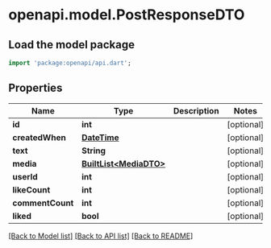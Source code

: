 # openapi.model.PostResponseDTO

## Load the model package
```dart
import 'package:openapi/api.dart';
```

## Properties
Name | Type | Description | Notes
------------ | ------------- | ------------- | -------------
**id** | **int** |  | [optional] 
**createdWhen** | [**DateTime**](DateTime.md) |  | [optional] 
**text** | **String** |  | [optional] 
**media** | [**BuiltList&lt;MediaDTO&gt;**](MediaDTO.md) |  | [optional] 
**userId** | **int** |  | [optional] 
**likeCount** | **int** |  | [optional] 
**commentCount** | **int** |  | [optional] 
**liked** | **bool** |  | [optional] 

[[Back to Model list]](../README.md#documentation-for-models) [[Back to API list]](../README.md#documentation-for-api-endpoints) [[Back to README]](../README.md)


